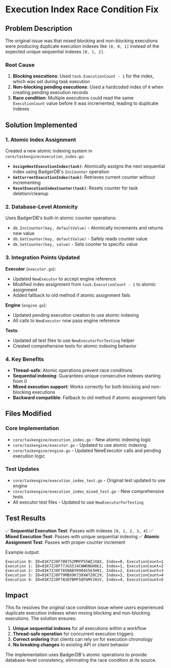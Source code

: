 # Execution Index Race Condition Fix

## Problem Description

The original issue was that mixed blocking and non-blocking executions were producing duplicate execution indexes like `[0, 0, 1]` instead of the expected unique sequential indexes `[0, 1, 2]`.

### Root Cause

1. **Blocking executions**: Used `task.ExecutionCount - 1` for the index, which was set during task execution
2. **Non-blocking pending executions**: Used a hardcoded index of `0` when creating pending execution records
3. **Race condition**: Multiple executions could read the same `ExecutionCount` value before it was incremented, leading to duplicate indexes

## Solution Implemented

### 1. Atomic Index Assignment

Created a new atomic indexing system in `core/taskengine/execution_index.go`:

- **`AssignNextExecutionIndex(task)`**: Atomically assigns the next sequential index using BadgerDB's `IncCounter` operation
- **`GetCurrentExecutionIndex(task)`**: Retrieves current counter without incrementing
- **`ResetExecutionIndexCounter(task)`**: Resets counter for task deletion/cleanup

### 2. Database-Level Atomicity

Uses BadgerDB's built-in atomic counter operations:
- `db.IncCounter(key, defaultValue)` - Atomically increments and returns new value
- `db.GetCounter(key, defaultValue)` - Safely reads counter value
- `db.SetCounter(key, value)` - Sets counter to specific value

### 3. Integration Points Updated

**Executor** (`executor.go`):
- Updated `NewExecutor` to accept engine reference
- Modified index assignment from `task.ExecutionCount - 1` to atomic assignment
- Added fallback to old method if atomic assignment fails

**Engine** (`engine.go`):
- Updated pending execution creation to use atomic indexing
- All calls to `NewExecutor` now pass engine reference

**Tests**:
- Updated all test files to use `NewExecutorForTesting` helper
- Created comprehensive tests for atomic indexing behavior

### 4. Key Benefits

- **Thread-safe**: Atomic operations prevent race conditions
- **Sequential indexing**: Guarantees unique consecutive indexes starting from 0
- **Mixed execution support**: Works correctly for both blocking and non-blocking executions
- **Backward compatible**: Fallback to old method if atomic assignment fails

## Files Modified

### Core Implementation
- `core/taskengine/execution_index.go` - New atomic indexing logic
- `core/taskengine/executor.go` - Updated to use atomic indexing
- `core/taskengine/engine.go` - Updated NewExecutor calls and pending execution logic

### Test Updates
- `core/taskengine/execution_index_test.go` - Original test updated to use engine
- `core/taskengine/execution_index_mixed_test.go` - New comprehensive tests
- All executor test files - Updated to use `NewExecutorForTesting`

## Test Results

✅ **Sequential Execution Test**: Passes with indexes `[0, 1, 2, 3, 4]`
✅ **Mixed Execution Test**: Passes with unique sequential indexing
✅ **Atomic Assignment Test**: Passes with proper counter increment

Example output:
```
Execution 0: ID=01K7ZJ0F7007S2MMYP55WZJXAX, Index=0, ExecutionCount=1
Execution 1: ID=01K7ZJ0F77JGS5J4CWWKNGH0G1, Index=1, ExecutionCount=2
Execution 2: ID=01K7ZJ0F785NABYK904S563H91, Index=2, ExecutionCount=3
Execution 3: ID=01K7ZJ0F79MBX9K738XW7Z0C29, Index=3, ExecutionCount=4
Execution 4: ID=01K7ZJ0F7ASEFBMF5QFGMVJH1V, Index=4, ExecutionCount=5
```

## Impact

This fix resolves the original race condition issue where users experienced duplicate execution indexes when mixing blocking and non-blocking executions. The solution ensures:

1. **Unique sequential indexes** for all executions within a workflow
2. **Thread-safe operation** for concurrent execution triggers  
3. **Correct ordering** that clients can rely on for execution chronology
4. **No breaking changes** to existing API or client behavior

The implementation uses BadgerDB's atomic operations to provide database-level consistency, eliminating the race condition at its source.